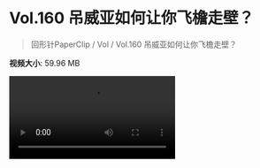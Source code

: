 # Vol.160 吊威亚如何让你飞檐走壁？

> 回形针PaperClip / Vol / Vol.160 吊威亚如何让你飞檐走壁？

**视频大小**: 59.96 MB

<div class="video"><video src="https://file.hsyhx.top/archive/PaperClip/Vol/160.mp4" controls preload>🤔 您的浏览器不支持 video 标签</video></div>